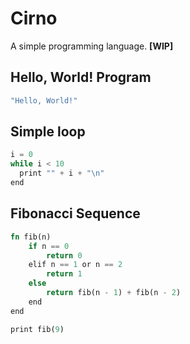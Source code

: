 # Cirno
A simple programming language. **[WIP]**

## Hello, World! Program
```rust
"Hello, World!"
```

## Simple loop
```rust
i = 0
while i < 10
  print "" + i + "\n"
end
```

## Fibonacci Sequence
```rust
fn fib(n)
	if n == 0
		return 0
	elif n == 1 or n == 2
		return 1
	else
		return fib(n - 1) + fib(n - 2)
	end
end

print fib(9)
```

